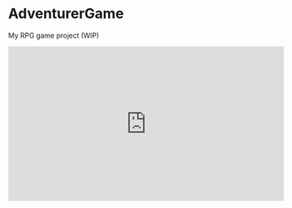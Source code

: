 # AdventurerGame
My RPG game project (WIP)
<iframe width="560" height="315" src="https://www.youtube.com/embed/NMuBH5vdJKs" title="YouTube video player" frameborder="0" allow="accelerometer; autoplay; clipboard-write; encrypted-media; gyroscope; picture-in-picture" allowfullscreen></iframe>
